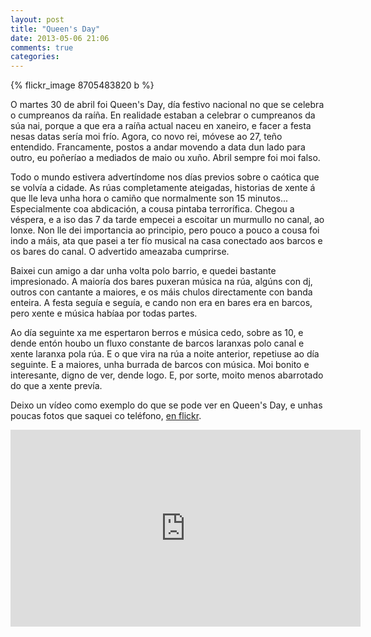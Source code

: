 ```yaml
---
layout: post
title: "Queen's Day"
date: 2013-05-06 21:06
comments: true
categories: 
---
```


{% flickr_image 8705483820 b %}

O martes 30 de abril foi Queen's Day, día festivo nacional no que se celebra o cumpreanos da raíña. En realidade estaban a celebrar o cumpreanos da súa nai, porque a que era a raíña actual naceu en xaneiro, e facer a festa nesas datas sería moi frío. Agora, co novo rei, móvese ao 27, teño entendido. Francamente, postos a andar movendo a data dun lado para outro, eu poñeríao a mediados de maio ou xuño. Abril sempre foi moi falso.

Todo o mundo estivera advertíndome nos días previos sobre o caótica que se volvía a cidade. As rúas completamente ateigadas, historias de xente á que lle leva unha hora o camiño que normalmente son 15 minutos... Especialmente coa abdicación, a cousa pintaba terrorífica. Chegou a véspera, e a iso das 7 da tarde empecei a escoitar un murmullo no canal, ao lonxe. Non lle dei importancia ao principio, pero pouco a pouco a cousa foi indo a máis, ata que pasei a ter fío musical na casa conectado aos barcos e os bares do canal. O advertido ameazaba cumprirse.

Baixei cun amigo a dar unha volta polo barrio, e quedei bastante impresionado. A maioría dos bares puxeran música na rúa, algúns con dj, outros con cantante a maiores, e os máis chulos directamente con banda enteira. A festa seguía e seguía, e cando non era en bares era en barcos, pero xente e música habíaa por todas partes.

Ao día seguinte xa me espertaron berros e música cedo, sobre as 10, e dende entón houbo un fluxo constante de barcos laranxas polo canal e xente laranxa pola rúa. E o que vira na rúa a noite anterior, repetiuse ao día seguinte. E a maiores, unha burrada de barcos con música. Moi bonito e interesante, digno de ver, dende logo. E, por sorte, moito menos abarrotado do que a xente prevía.

Deixo un vídeo como exemplo do que se pode ver en Queen's Day, e unhas poucas fotos que saquei co teléfono, [en flickr](http://www.flickr.com/photos/victorpena/sets/72157633411106970).

<iframe width="560" height="315" src="http://www.youtube.com/embed/yaTRpGA8cx4?rel=0" frameborder="0" allowfullscreen></iframe>
